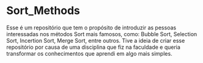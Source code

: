 # Sort_Methods
Esse é um repositório que tem o propósito de introduzir as pessoas interessadas nos métodos Sort mais famosos, como: Bubble Sort, Selection Sort, Incertion Sort, Merge Sort, entre outros. Tive a ideia de criar esse repositório por causa de uma disciplina que fiz na faculdade e queria transformar os conhecimentos que aprendi em algo mais simples.
